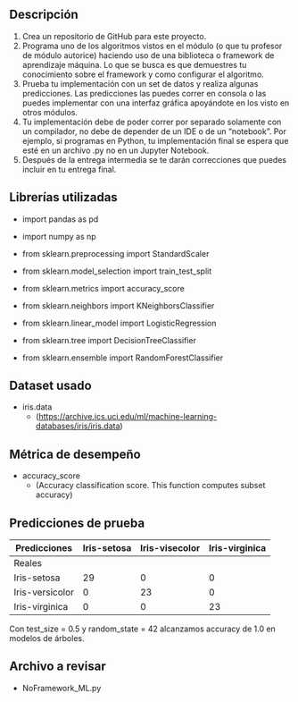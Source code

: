## Descripción
1. Crea un repositorio de GitHub para este proyecto.
2. Programa uno de los algoritmos vistos en el módulo (o que tu profesor de módulo autorice) haciendo uso de una biblioteca o framework de aprendizaje máquina. Lo que se busca es que demuestres tu conocimiento sobre el framework y como configurar el algoritmo. 
3. Prueba tu implementación con un set de datos y realiza algunas predicciones. Las predicciones las puedes correr en consola o las puedes implementar con una interfaz gráfica apoyándote en los visto en otros módulos.
4. Tu implementación debe de poder correr por separado solamente con un compilador, no debe de depender de un IDE o de un “notebook”. Por ejemplo, si programas en Python, tu implementación final se espera que esté en un archivo .py no en un Jupyter Notebook.
5. Después de la entrega intermedia se te darán correcciones que puedes incluir en tu entrega final.

## Librerías utilizadas
- import pandas as pd
- import numpy as np
- from sklearn.preprocessing import StandardScaler
- from sklearn.model_selection import train_test_split
- from sklearn.metrics import accuracy_score

- from sklearn.neighbors import KNeighborsClassifier
- from sklearn.linear_model import LogisticRegression
- from sklearn.tree import DecisionTreeClassifier
- from sklearn.ensemble import RandomForestClassifier

## Dataset usado
- iris.data
  - (https://archive.ics.uci.edu/ml/machine-learning-databases/iris/iris.data)

## Métrica de desempeño
- accuracy_score
  - (Accuracy classification score. This function computes subset accuracy)

## Predicciones de prueba

| Predicciones    | Iris-setosa | Iris-visecolor | Iris-virginica |
|-----------------|-------------|----------------|----------------|
| Reales          |             |                |                |
| Iris-setosa     | 29          | 0              | 0              |
| Iris-versicolor | 0           | 23             | 0              |
| Iris-virginica  | 0           | 0              | 23             |

Con test_size = 0.5 y random_state = 42 alcanzamos accuracy de 1.0 en 
modelos de árboles.

## Archivo a revisar
- NoFramework_ML.py
